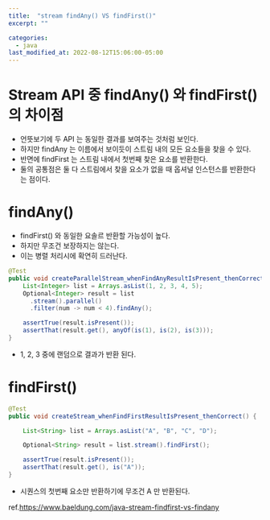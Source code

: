 ```yaml
---
title:  "stream findAny() VS findFirst()"
excerpt: ""

categories:
  - java
last_modified_at: 2022-08-12T15:06:00-05:00
---
```



# Stream API 중 findAny() 와 findFirst() 의 차이점
- 언뜻보기에 두 API 는 동일한 결과를 보여주는 것처럼 보인다.
- 하지만 findAny 는 이름에서 보이듯이 스트림 내의 모든 요소들을 찾을 수 있다.
- 반면에 findFirst 는 스트림 내에서 첫번째 찾은 요소를 반환한다.
- 둘의 공통점은 둘 다 스트림에서 찾을 요소가 없을 때 옵셔널 인스턴스를 반환한다는 점이다.



# findAny()

- findFirst() 와 동일한 요솔르 반환할 가능성이 높다.
- 하지만 무조건 보장하지는 않는다.
- 이는 병렬 처리시에 확연히 드러난다.

```java
@Test
public void createParallelStream_whenFindAnyResultIsPresent_thenCorrect()() {
    List<Integer> list = Arrays.asList(1, 2, 3, 4, 5);
    Optional<Integer> result = list
      .stream().parallel()
      .filter(num -> num < 4).findAny();

    assertTrue(result.isPresent());
    assertThat(result.get(), anyOf(is(1), is(2), is(3)));
}

```     

- 1, 2, 3 중에 랜덤으로 결과가 반환 된다.


# findFirst()

```java
@Test
public void createStream_whenFindFirstResultIsPresent_thenCorrect() {

    List<String> list = Arrays.asList("A", "B", "C", "D");

    Optional<String> result = list.stream().findFirst();

    assertTrue(result.isPresent());
    assertThat(result.get(), is("A"));
}
```

- 시퀀스의 첫번째 요소만 반환하기에 무조건 A 만 반환된다.

 ref.https://www.baeldung.com/java-stream-findfirst-vs-findany